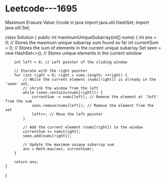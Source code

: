 # Leetcode---1695
Maximum Erasure Value
//code in java 
import java.util.HashSet;
import java.util.Set;

class Solution {
    public int maximumUniqueSubarray(int[] nums) {
        int ans = 0; // Stores the maximum unique subarray sum found so far
        int currentSum = 0; // Stores the sum of elements in the current unique subarray
        Set<Integer> seen = new HashSet<>(); // Stores unique elements in the current window

        int left = 0; // Left pointer of the sliding window

        // Iterate with the right pointer
        for (int right = 0; right < nums.length; ++right) {
            // While the current element (nums[right]) is already in the 'seen' set,
            // shrink the window from the left
            while (seen.contains(nums[right])) {
                currentSum -= nums[left]; // Remove the element at 'left' from the sum
                seen.remove(nums[left]); // Remove the element from the set
                left++; // Move the left pointer
            }

            // Add the current element (nums[right]) to the window
            currentSum += nums[right];
            seen.add(nums[right]);

            // Update the maximum unique subarray sum
            ans = Math.max(ans, currentSum);
        }

        return ans;
    }
}
